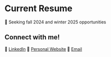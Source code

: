 # Current Resume

🌷 Seeking fall 2024 and winter 2025 opportunities

## Connect with me!
🌻 [LinkedIn](https://www.linkedin.com/in/fay-lee/)
🌻 [Personal Website](https://www.faylee.me/) 
🌻 [Email](mailto:flee081@uottawa.ca) 
